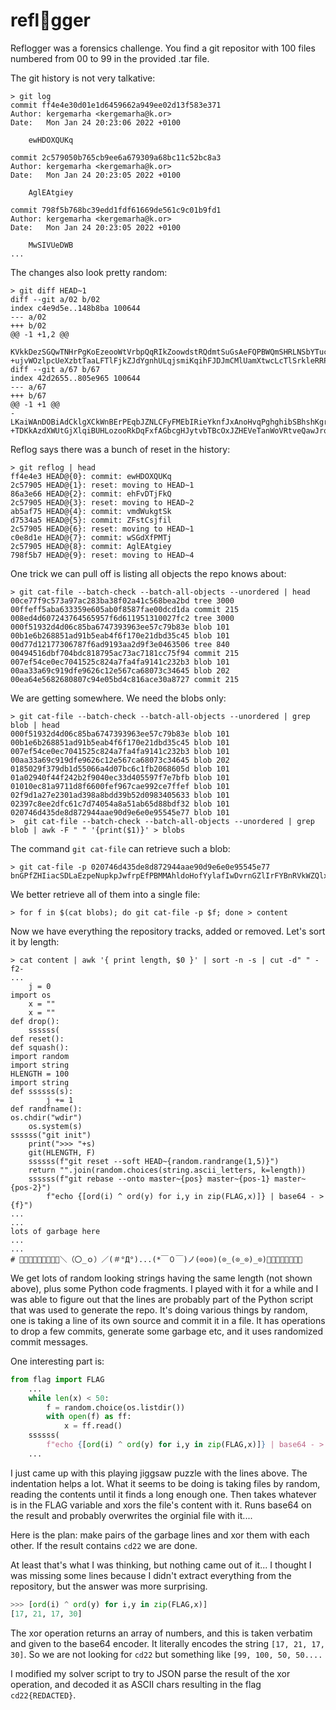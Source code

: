 # refl🤣gger

Reflogger was a forensics challenge. You find a git repositor with 100 files numbered from 00 to 99 in the provided .tar file.

The git history is not very talkative:

```shell
> git log
commit ff4e4e30d01e1d6459662a949ee02d13f583e371
Author: kergemarha <kergemarha@k.or>
Date:   Mon Jan 24 20:23:06 2022 +0100

    ewHDOXQUKq

commit 2c579050b765cb9ee6a679309a68bc11c52bc8a3
Author: kergemarha <kergemarha@k.or>
Date:   Mon Jan 24 20:23:05 2022 +0100

    AglEAtgiey

commit 798f5b768bc39edd1fdf61669de561c9c01b9fd1
Author: kergemarha <kergemarha@k.or>
Date:   Mon Jan 24 20:23:05 2022 +0100

    MwSIVUeDWB
...
```

The changes also look pretty random:
```shell
> git diff HEAD~1
diff --git a/02 b/02
index c4e9d5e..148b8ba 100644
--- a/02
+++ b/02
@@ -1 +1,2 @@
 KVkkDezSGQwTNHrPgKoEzeooWtVrbpQqRIkZoowdstRQdmtSuGsAeFQPBWQmSHRLNSbYTucHOSofpjGnwPiGDLPXCAgGwZTJBNmv
+ujvWOzlpcUeXzbtTaaLFTlFjkZJdYgnhULqjsmiKqihFJDJmCMlUamXtwcLcTlSrkleRRPhimWvSuUglTUIsNXaPHbZFPbSPutSa
diff --git a/67 b/67
index 42d2655..805e965 100644
--- a/67
+++ b/67
@@ -1 +1 @@
-LKaiWAnDOBiAdCklgXCkWnBErPEqbJZNLCFyFMEbIRieYknfJxAnoHvqPghghibSBhshKgrZLTOZaQERGcZESkIVxGOllipttUxi
+TDKkAzdXWUtGjXlqiBUHLozooRkDqFxfAGbcgHJytvbTBcOxJZHEVeTanWoVRtveQawJrqAQgbPQwzpBKgemPniCqDknUwRDtmQk
```

Reflog says there was a bunch of reset in the history:
```shell
> git reflog | head
ff4e4e3 HEAD@{0}: commit: ewHDOXQUKq
2c57905 HEAD@{1}: reset: moving to HEAD~1
86a3e66 HEAD@{2}: commit: ehFvDTjFkQ
2c57905 HEAD@{3}: reset: moving to HEAD~2
ab5af75 HEAD@{4}: commit: vmdWukgtSk
d7534a5 HEAD@{5}: commit: ZFstCsjfil
2c57905 HEAD@{6}: reset: moving to HEAD~1
c0e8d1e HEAD@{7}: commit: wSGdXfPMTj
2c57905 HEAD@{8}: commit: AglEAtgiey
798f5b7 HEAD@{9}: reset: moving to HEAD~4
```

One trick we can pull off is listing all objects the repo knows about:

```shell
> git cat-file --batch-check --batch-all-objects --unordered | head
00ce77f9c573a97ac283ba38f02a41c568bea2bd tree 3000
00ffeff5aba633359e605ab0f8587fae00dcd1da commit 215
008ed4d607243764565957f6d611951310027fc2 tree 3000
000f51932d4d06c85ba6747393963ee57c79b83e blob 101
00b1e6b268851ad91b5eab4f6f170e21dbd35c45 blob 101
00d77d12177306787f6ad9193aa2d9f3e0463506 tree 840
00494516dbf704bdc818795ac73ac7181cc75f94 commit 215
007ef54ce0ec7041525c824a7fa4fa9141c232b3 blob 101
00aa33a69c919dfe9626c12e567ca68073c34645 blob 202
00ea64e5682680807c94e05bd4c816ace30a8727 commit 215
```

We are getting somewhere. We need the blobs only:
```shell
> git cat-file --batch-check --batch-all-objects --unordered | grep blob | head
000f51932d4d06c85ba6747393963ee57c79b83e blob 101
00b1e6b268851ad91b5eab4f6f170e21dbd35c45 blob 101
007ef54ce0ec7041525c824a7fa4fa9141c232b3 blob 101
00aa33a69c919dfe9626c12e567ca68073c34645 blob 202
0185029f379db1d55066a4d07bc6c1fb2068605d blob 101
01a02940f44f242b2f9040ec33d405597f7e7bfb blob 101
01010ec81a9711d8f6600fef967cae992ce7ffef blob 101
02f9d1a27e2301ad398a8bdd39b52d0983405633 blob 101
02397c8ee2dfc61c7d74054a8a51ab65d88bdf32 blob 101
020746d435de8d872944aae90d9e6e0e95545e77 blob 101
>  git cat-file --batch-check --batch-all-objects --unordered | grep blob | awk -F " " '{print($1)}' > blobs
```
The command `git cat-file` can retrieve such a blob:

```shell
> git cat-file -p 020746d435de8d872944aae90d9e6e0e95545e77
bnGPfZHIiacSDLaEzpeNupkpJwfrpEfPBMMAhldoHofYylafIwDvrnGZlIrFYBnRVkWZQlxGmqzxYdsQvjfbeBtfGsgrHWpWNqZu
```

We better retrieve all of them into a single file:
```shell
> for f in $(cat blobs); do git cat-file -p $f; done > content
```

Now we have everything the repository tracks, added or removed. Let's sort it by length:
```shell
> cat content | awk '{ print length, $0 }' | sort -n -s | cut -d" " -f2-
...
    j = 0
import os
    x = ""
    x = ""
def drop():
    ssssss(
def reset():
def squash():
import random
import string
HLENGTH = 100
import string
def ssssss(s):
        j += 1
def randfname():
os.chdir("wdir")
    os.system(s)
ssssss("git init")
    print(">>> "+s)
    git(HLENGTH, F)
    ssssss(f"git reset --soft HEAD~{random.randrange(1,5)}")
    return "".join(random.choices(string.ascii_letters, k=length))
    ssssss(f"git rebase --onto master~{pos} master~{pos-1} master~{pos-2}")
        f"echo {[ord(i) ^ ord(y) for i,y in zip(FLAG,x)]} | base64 - > {f}")
...
...
lots of garbage here
...
...
# 🤣🤣😂🤣😂😂😂🤣😂＼（〇_ｏ）／(＃°Д°)...(*￣０￣)ノ(⊙o⊙)(⊙_(⊙_⊙)_⊙)👀🥙🥩🍗🍖🙄😌😴
```

We get lots of random looking strings having the same length (not shown above), plus some Python 
code fragments. I played with it for a while and I was able to figure out that the lines are
probably part of the Python script that was used to generate the repo. It's doing various things by random,
one is taking a line of its own source and commit it in a file. It has operations to drop a few commits, generate some garbage etc, and it uses randomized commit messages.

One interesting part is:

```python
from flag import FLAG
    ...
    while len(x) < 50:
        f = random.choice(os.listdir())
        with open(f) as ff:
            x = ff.read()
    ssssss(
        f"echo {[ord(i) ^ ord(y) for i,y in zip(FLAG,x)]} | base64 - > {f}")
    ...
```

I just came up with this playing jiggsaw puzzle with the lines above. The indentation helps a lot. What it seems to be doing is taking files by random, reading the contents until it finds a long enough one. Then takes whatever is in the FLAG variable and xors the file's content with it. Runs base64 on the result
and probably overwrites the orginial file with it....

Here is the plan: make pairs of the garbage lines and xor them with each other. If the result contains `cd22` we are done.

At least that's what I was thinking, but nothing came out of it... I thought I was missing some lines because I didn't extract everything from the repository, but the answer was more surprising.

```python
>>> [ord(i) ^ ord(y) for i,y in zip(FLAG,x)]
[17, 21, 17, 30]
```

The xor operation returns an array of numbers, and this is taken verbatim and given to the base64 encoder. It literally encodes the string `[17, 21, 17, 30]`. So we are not looking for `cd22` but something like `[99, 100, 50, 50....`

I modified my solver script to try to JSON parse the result of the xor operation, and decoded it as ASCII chars resulting in the flag `cd22{REDACTED}`.
